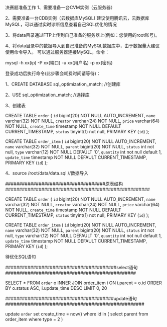 决赛题准备工作
1、需要准备一台CVM实例（云服务器）

2、需要准备一台CDB实例（云数据库MySQL) 建议使用腾讯云，云数据库MySQL，可以通过实时诊断信息查看自己SQL优化的情况

3、将data目录通过FTP上传到自己准备的服务器上(例如：您使用的root账号)。

4、将data目录中的数据导入到自己准备的MySQL数据库中，由于数据量大建议使用命令导入。
可以通过服务器连接MySQL，命令：

mysql -h xx(ip) -P xx(端口) -u xx(用户名) -p xx(密码)

登录成功后执行命令(此步骤会耗费时间请等待)：

1、CREATE DATABASE sql_optimization_match; //创建库

2、USE sql_optimization_match; //选择库

3、创建表

CREATE TABLE `order` (
   `id` bigint(20) NOT NULL AUTO_INCREMENT,
   `name` varchar(32) NOT NULL,
   `creator` varchar(24) NOT NULL,
   `price` varchar(64) NOT NULL,
   `create_time` timestamp NOT NULL DEFAULT CURRENT_TIMESTAMP,
   `status` tinyint(1) not null,
   PRIMARY KEY (`id`)
 );

 CREATE TABLE `order_item` (
   `id` bigint(20) NOT NULL AUTO_INCREMENT,
   `name` varchar(32) NOT NULL,
   `parent` bigint(20) NOT NULL,
   `status` int not null,
   `type` varchar(12) NOT NULL DEFAULT '0',
   `quantity` int not null default 1,
   `update_time` timestamp NOT NULL DEFAULT CURRENT_TIMESTAMP,
   PRIMARY KEY (`id`)
 );

 4、source /root/data/data.sql  //数据导入


####################################原表结构####################################################


CREATE TABLE `order` (
   `id` bigint(20) NOT NULL AUTO_INCREMENT,
   `name` varchar(32) NOT NULL,
   `creator` varchar(24) NOT NULL,
   `price` varchar(64) NOT NULL,
   `create_time` timestamp NOT NULL DEFAULT CURRENT_TIMESTAMP,
   `status` tinyint(1) not null,
   PRIMARY KEY (`id`)
 );

 CREATE TABLE `order_item` (
   `id` bigint(20) NOT NULL AUTO_INCREMENT,
   `name` varchar(32) NOT NULL,
   `parent` bigint(20) NOT NULL,
   `status` int not null,
   `type` varchar(12) NOT NULL DEFAULT '0',
   `quantity` int not null default 1,
   `update_time` timestamp NOT NULL DEFAULT CURRENT_TIMESTAMP,
   PRIMARY KEY (`id`)
 );


待优化SQL语句

########################################select语句###############################################

SELECT *
FROM   `order` o
       INNER JOIN order_item i ON i.parent = o.id
ORDER  BY o.status ASC,
          i.update_time DESC
LIMIT  0, 20

#######################################update语句##################################################

update `order` set
create_time = now()
where id in (
    select parent from order_item where type = 2
)



